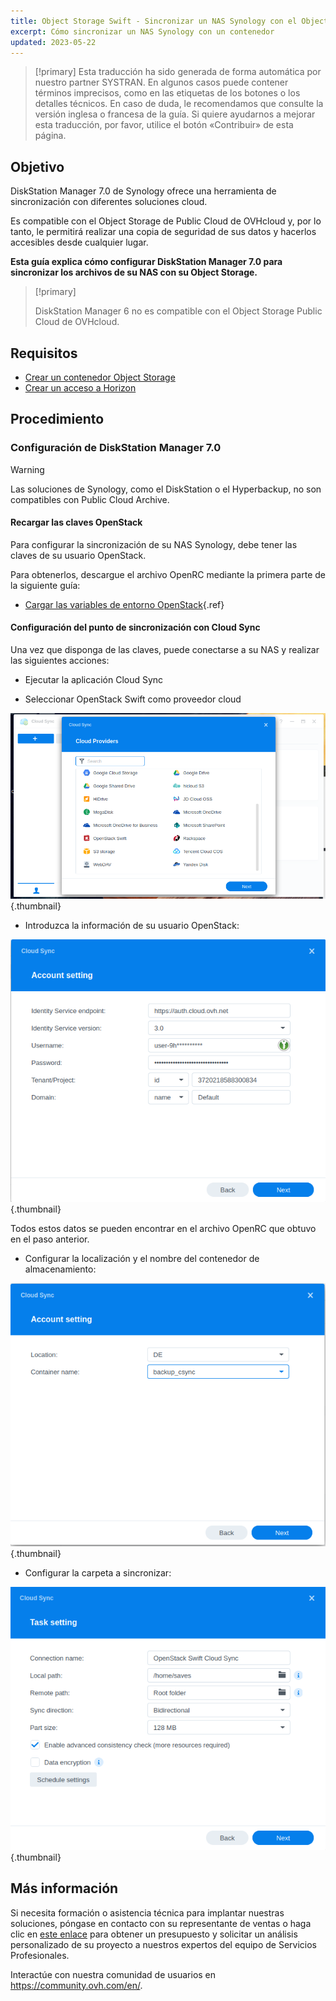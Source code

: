 ```yaml
---
title: Object Storage Swift - Sincronizar un NAS Synology con el Object Storage
excerpt: Cómo sincronizar un NAS Synology con un contenedor
updated: 2023-05-22
---
```


> [!primary]
> Esta traducción ha sido generada de forma automática por nuestro partner SYSTRAN. En algunos casos puede contener términos imprecisos, como en las etiquetas de los botones o los detalles técnicos. En caso de duda, le recomendamos que consulte la versión inglesa o francesa de la guía. Si quiere ayudarnos a mejorar esta traducción, por favor, utilice el botón «Contribuir» de esta página.
>

## Objetivo

DiskStation Manager 7.0 de Synology ofrece una herramienta de sincronización con diferentes soluciones cloud.

Es compatible con el Object Storage de Public Cloud de OVHcloud y, por lo tanto, le permitirá realizar una copia de seguridad de sus datos y hacerlos accesibles desde cualquier lugar.

**Esta guía explica cómo configurar DiskStation Manager 7.0 para sincronizar los archivos de su NAS con su Object Storage.**

> [!primary]
>
> DiskStation Manager 6 no es compatible con el Object Storage Public Cloud de OVHcloud.
>

## Requisitos

- [Crear un contenedor Object Storage](/pages/storage_and_backup/object_storage/pcs_create_container)
- [Crear un acceso a Horizon](/pages/platform/public-cloud/create_and_delete_a_user#requisitos)

## Procedimiento

### Configuración de DiskStation Manager 7.0

> [!warning]
>
> Las soluciones de Synology, como el DiskStation o el Hyperbackup, no son compatibles con Public Cloud Archive.
>

#### Recargar las claves OpenStack

Para configurar la sincronización de su NAS Synology, debe tener las claves de su usuario OpenStack.

Para obtenerlos, descargue el archivo OpenRC mediante la primera parte de la siguiente guía:

- [Cargar las variables de entorno OpenStack](/pages/platform/public-cloud/loading_openstack_environment_variables#paso-1-obtener-las-variables){.ref}

#### Configuración del punto de sincronización con Cloud Sync

Una vez que disponga de las claves, puede conectarse a su NAS y realizar las siguientes acciones:

- Ejecutar la aplicación Cloud Sync

- Seleccionar OpenStack Swift como proveedor cloud

![public-cloud](images/DSM7_1.png){.thumbnail}

- Introduzca la información de su usuario OpenStack:

![public-cloud](images/DSM7_2.png){.thumbnail}

Todos estos datos se pueden encontrar en el archivo OpenRC que obtuvo en el paso anterior.

- Configurar la localización y el nombre del contenedor de almacenamiento:

![public-cloud](images/DSM7_3.png){.thumbnail}

- Configurar la carpeta a sincronizar:

![public-cloud](images/DSM7_4.png){.thumbnail}

## Más información

Si necesita formación o asistencia técnica para implantar nuestras soluciones, póngase en contacto con su representante de ventas o haga clic en [este enlace](https://www.ovhcloud.com/es-es/professional-services/) para obtener un presupuesto y solicitar un análisis personalizado de su proyecto a nuestros expertos del equipo de Servicios Profesionales.

Interactúe con nuestra comunidad de usuarios en <https://community.ovh.com/en/>.